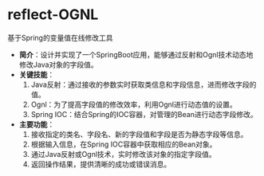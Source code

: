 # reflect-OGNL
基于Spring的变量值在线修改工具
- **简介**：设计并实现了一个SpringBoot应用，能够通过反射和Ognl技术动态地修改Java对象的字段值。
- **关键技能**：
  1. Java反射：通过接收的参数实时获取类信息和字段信息，进而修改字段的值。
  2. Ognl：为了提高字段值的修改效率，利用Ognl进行动态值的设置。
  3. Spring IOC：结合Spring的IOC容器，对管理的Bean进行动态字段修改。
- **主要功能**：
  1. 接收指定的类名、字段名、新的字段值和字段是否为静态字段等信息。
  2. 根据输入信息，在Spring IOC容器中获取相应的Bean对象。
  3. 通过Java反射或Ognl技术，实时修改该对象的指定字段值。
  4. 返回操作结果，提供清晰的成功或错误消息。

